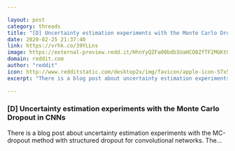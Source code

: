 ```yaml
---

layout: post
category: threads
title: "[D] Uncertainty estimation experiments with the Monte Carlo Dropout in CNNs"
date: 2020-02-25 21:37:40
link: https://vrhk.co/39YLLns
image: https://external-preview.redd.it/HhnYyQZFa00bdb3UaHCO8ZfTF2MGKtOq-Ua00kq87KU.jpg?width=1111&height=581.67539267&auto=webp&crop=1111:581.67539267,smart&s=cc77c2733df44a9220dcde6d3b89cd98c9b43967
domain: reddit.com
author: "reddit"
icon: http://www.redditstatic.com/desktop2x/img/favicon/apple-icon-57x57.png
excerpt: "There is a blog post about uncertainty estimation experiments with the MC-dropout method with structured dropout for convolutional networks. The..."

---
```


### [D] Uncertainty estimation experiments with the Monte Carlo Dropout in CNNs

There is a blog post about uncertainty estimation experiments with the MC-dropout method with structured dropout for convolutional networks. The...